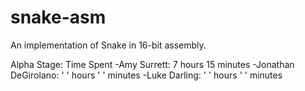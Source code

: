 # snake-asm
An implementation of Snake in 16-bit assembly.

Alpha Stage: Time Spent
-Amy Surrett: 7 hours 15 minutes
-Jonathan DeGirolano: ' ' hours ' ' minutes
-Luke Darling: ' ' hours ' ' minutes
